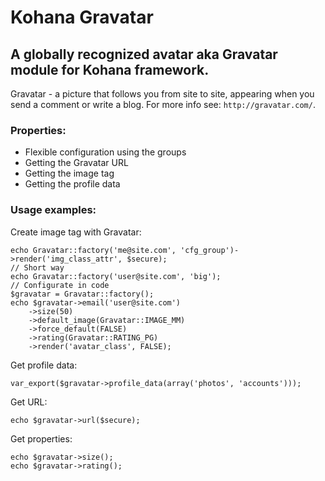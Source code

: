 # Kohana Gravatar
## A globally recognized avatar aka Gravatar module for Kohana framework.

Gravatar - a picture that follows you from site to site, 
appearing when you send a comment or write a blog. 
For more info see: `http://gravatar.com/`.

### Properties:
- Flexible configuration using the groups
- Getting the Gravatar URL
- Getting the image tag
- Getting the profile data

### Usage examples:
Create image tag with Gravatar:
~~~
echo Gravatar::factory('me@site.com', 'cfg_group')->render('img_class_attr', $secure);
// Short way
echo Gravatar::factory('user@site.com', 'big');
// Configurate in code
$gravatar = Gravatar::factory();
echo $gravatar->email('user@site.com')
	->size(50)
	->default_image(Gravatar::IMAGE_MM)
	->force_default(FALSE)
	->rating(Gravatar::RATING_PG)
	->render('avatar_class', FALSE);
~~~
Get profile data:
~~~
var_export($gravatar->profile_data(array('photos', 'accounts')));
~~~
Get URL:
~~~
echo $gravatar->url($secure);
~~~
Get properties:
~~~
echo $gravatar->size();
echo $gravatar->rating();
~~~
